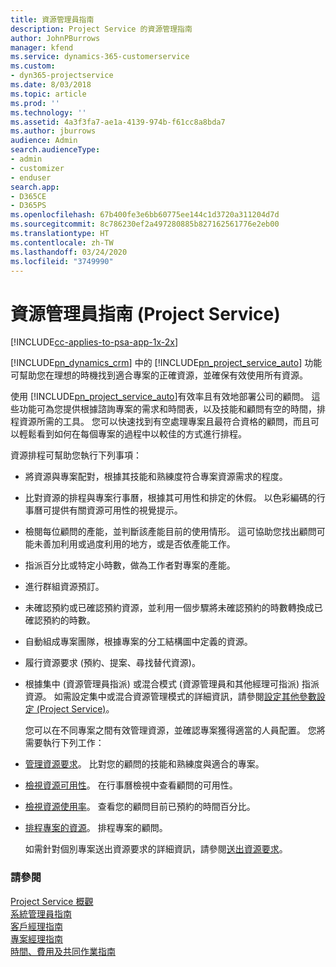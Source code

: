 ```yaml
---
title: 資源管理員指南
description: Project Service 的資源管理指南
author: JohnPBurrows
manager: kfend
ms.service: dynamics-365-customerservice
ms.custom:
- dyn365-projectservice
ms.date: 8/03/2018
ms.topic: article
ms.prod: ''
ms.technology: ''
ms.assetid: 4a3f3fa7-ae1a-4139-974b-f61cc8a8bda7
ms.author: jburrows
audience: Admin
search.audienceType:
- admin
- customizer
- enduser
search.app:
- D365CE
- D365PS
ms.openlocfilehash: 67b400fe3e6bb60775ee144c1d3720a311204d7d
ms.sourcegitcommit: 8c786230ef2a497280885b827162561776e2eb00
ms.translationtype: HT
ms.contentlocale: zh-TW
ms.lasthandoff: 03/24/2020
ms.locfileid: "3749990"
---
```

# <a name="resource-manager-guide-project-service"></a>資源管理員指南 (Project Service)

[!INCLUDE[cc-applies-to-psa-app-1x-2x](../includes/cc-applies-to-psa-app-1x-2x.md)]

[!INCLUDE[pn_dynamics_crm](../includes/pn-dynamics-crm.md)] 中的 [!INCLUDE[pn_project_service_auto](../includes/pn-project-service-auto.md)] 功能可幫助您在理想的時機找到適合專案的正確資源，並確保有效使用所有資源。  
  
 使用 [!INCLUDE[pn_project_service_auto](../includes/pn-project-service-auto.md)]有效率且有效地部署公司的顧問。 這些功能可為您提供根據諮詢專案的需求和時間表，以及技能和顧問有空的時間，排程資源所需的工具。 您可以快速找到有空處理專案且最符合資格的顧問，而且可以輕鬆看到如何在每個專案的過程中以較佳的方式進行排程。  
  
 資源排程可幫助您執行下列事項：  
  
- 將資源與專案配對，根據其技能和熟練度符合專案資源需求的程度。  
  
- 比對資源的排程與專案行事曆，根據其可用性和排定的休假。 以色彩編碼的行事曆可提供有關資源可用性的視覺提示。  
  
- 檢閱每位顧問的產能，並判斷該產能目前的使用情形。 這可協助您找出顧問可能未善加利用或過度利用的地方，或是否依產能工作。  
  
- 指派百分比或特定小時數，做為工作者對專案的產能。  
  
- 進行群組資源預訂。  
  
- 未確認預約或已確認預約資源，並利用一個步驟將未確認預約的時數轉換成已確認預約的時數。  
  
- 自動組成專案團隊，根據專案的分工結構圖中定義的資源。  
  
- 履行資源要求 (預約、提案、尋找替代資源)。  
  
- 根據集中 (資源管理員指派) 或混合模式 (資源管理員和其他經理可指派) 指派資源。 如需設定集中或混合資源管理模式的詳細資訊，請參閱[設定其他參數設定 (Project Service)](../project-service/configure-additional-parameters-settings.md)。  
  
  您可以在不同專案之間有效管理資源，並確認專案獲得適當的人員配置。 您將需要執行下列工作：  
  
- [管理資源要求](../project-service/manage-resource-requests.md)。 比對您的顧問的技能和熟練度與適合的專案。  
  
- [檢視資源可用性](../project-service/view-resource-availability.md)。 在行事曆檢視中查看顧問的可用性。  
  
- [檢視資源使用率](../project-service/view-resource-utilization.md)。 查看您的顧問目前已預約的時間百分比。  
  
- [排程專案的資源](../project-service/schedule-resources-project.md)。 排程專案的顧問。  
  
  如需針對個別專案送出資源要求的詳細資訊，請參閱[送出資源要求](../project-service/submit-resource-requests.md)。  
  
### <a name="see-also"></a>請參閱  
 [Project Service 概觀](../project-service/overview.md)   
 [系統管理員指南](../project-service/admin-guide.md)   
 [客戶經理指南](../project-service/account-manager-guide.md)   
 [專案經理指南](../project-service/project-manager-guide.md)   
 [時間、費用及共同作業指南](../project-service/time-expense-collaboration-guide.md)
